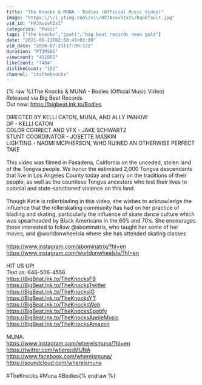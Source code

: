 ```yaml
---
title: "The Knocks & MUNA - Bodies (Official Music Video)"
image: "https:\/\/i.ytimg.com\/vi\/HVJAvsvhIxI\/hqdefault.jpg"
vid_id: "HVJAvsvhIxI"
categories: "Music"
tags: ["the knocks","jpatt","big beat records neon gold"]
date: "2021-06-21T02:58:41+03:00"
vid_date: "2020-07-31T17:00:12Z"
duration: "PT3M58S"
viewcount: "411902"
likeCount: "7404"
dislikeCount: "152"
channel: "itstheknocks"
---
```

{% raw %}The Knocks &amp; MUNA - Bodies (Official Music Video)<br />Released via Big Beat Records<br />Out now: <a rel="nofollow" target="blank" href="https://bigbeat.lnk.to/Bodies">https://bigbeat.lnk.to/Bodies</a><br /><br />DIRECTED BY KELLI CATON, MUNA, AND ALLY PANKIW<br />DP - KELLI CATON<br />COLOR CORRECT AND VFX - JAKE SCHWARTZ<br />STUNT COORDINATOR - JOSETTE MASKIN<br />LIGHTING - NAOMI MCPHERSON, WHO RUINED AN OTHERWISE PERFECT TAKE<br /><br />This video was filmed in Pasadena, California on the unceded, stolen land of the Tongva people. We honor the estimated 2,000 Tongva descendants that live in Los Angeles County today and carry on the traditions of their people, as well as the countless Tongva ancestors who lost their lives to colonial and state-sanctioned violence on this land. <br /><br />Though Katie is rollerblading in this video, she wishes to acknowledge the influence that the rollerskating community has had on her practice of blading and skating, particularly the influence of skate dance culture which was spearheaded by Black Americans in the 60’s and 70’s. She encourages those interested to follow @abominatrix, who taught her some of her moves, and @worldonwheelsla where she has attended skating classes<br /><br /><a rel="nofollow" target="blank" href="https://www.instagram.com/abominatrix/?hl=en">https://www.instagram.com/abominatrix/?hl=en</a><br /><a rel="nofollow" target="blank" href="https://www.instagram.com/worldonwheelsla/?hl=en">https://www.instagram.com/worldonwheelsla/?hl=en</a><br /><br />HIT US UP!<br />Text us: 646-506-4556<br /><a rel="nofollow" target="blank" href="https://BigBeat.lnk.to/TheKnocksFB">https://BigBeat.lnk.to/TheKnocksFB</a><br /><a rel="nofollow" target="blank" href="https://BigBeat.lnk.to/TheKnocksTwitter">https://BigBeat.lnk.to/TheKnocksTwitter</a><br /><a rel="nofollow" target="blank" href="https://BigBeat.lnk.to/TheKnocksIG">https://BigBeat.lnk.to/TheKnocksIG</a><br /><a rel="nofollow" target="blank" href="https://BigBeat.lnk.to/TheKnocksYT">https://BigBeat.lnk.to/TheKnocksYT</a><br /><a rel="nofollow" target="blank" href="https://BigBeat.lnk.to/TheKnocksWeb">https://BigBeat.lnk.to/TheKnocksWeb</a><br /><a rel="nofollow" target="blank" href="https://BigBeat.lnk.to/TheKnocksSpotify">https://BigBeat.lnk.to/TheKnocksSpotify</a><br /><a rel="nofollow" target="blank" href="https://BigBeat.lnk.to/TheKnocksAppleMusic">https://BigBeat.lnk.to/TheKnocksAppleMusic</a><br /><a rel="nofollow" target="blank" href="https://BigBeat.lnk.to/TheKnocksAmazon">https://BigBeat.lnk.to/TheKnocksAmazon</a><br /><br />MUNA:<br /><a rel="nofollow" target="blank" href="https://www.instagram.com/whereismuna/?hl=en">https://www.instagram.com/whereismuna/?hl=en</a><br /><a rel="nofollow" target="blank" href="https://twitter.com/whereisMUNA">https://twitter.com/whereisMUNA</a><br /><a rel="nofollow" target="blank" href="https://www.facebook.com/whereismuna/">https://www.facebook.com/whereismuna/</a><br /><a rel="nofollow" target="blank" href="https://soundcloud.com/whereismuna">https://soundcloud.com/whereismuna</a><br /><br />#TheKnocks #Muna #Bodies{% endraw %}
